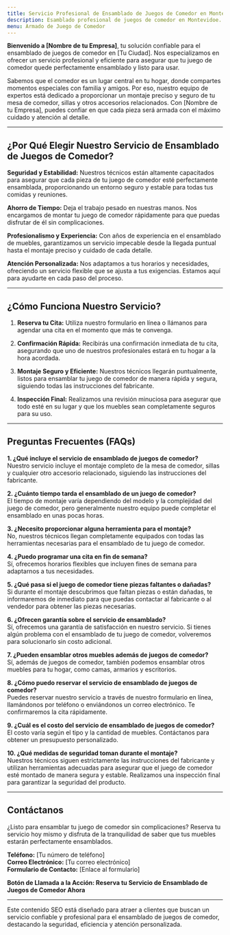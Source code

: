 ```yaml
---
title: Servicio Profesional de Ensamblado de Juegos de Comedor en Montevideo
description: Esamblado profesional de juegos de comedor en Montevidoe. Montaje seguro y eficiente. Reserva tu cita hoy y disfruta de tu comedor perfectamente ensamblado.
menu: Armado de Juego de Comedor
---
```


**Bienvenido a [Nombre de tu Empresa]**, tu solución confiable para el ensamblado de juegos de comedor en [Tu Ciudad]. Nos especializamos en ofrecer un servicio profesional y eficiente para asegurar que tu juego de comedor quede perfectamente ensamblado y listo para usar.

Sabemos que el comedor es un lugar central en tu hogar, donde compartes momentos especiales con familia y amigos. Por eso, nuestro equipo de expertos está dedicado a proporcionar un montaje preciso y seguro de tu mesa de comedor, sillas y otros accesorios relacionados. Con [Nombre de tu Empresa], puedes confiar en que cada pieza será armada con el máximo cuidado y atención al detalle.

---

## ¿Por Qué Elegir Nuestro Servicio de Ensamblado de Juegos de Comedor?

**Seguridad y Estabilidad:** 
Nuestros técnicos están altamente capacitados para asegurar que cada pieza de tu juego de comedor esté perfectamente ensamblada, proporcionando un entorno seguro y estable para todas tus comidas y reuniones.

**Ahorro de Tiempo:** 
Deja el trabajo pesado en nuestras manos. Nos encargamos de montar tu juego de comedor rápidamente para que puedas disfrutar de él sin complicaciones.

**Profesionalismo y Experiencia:** 
Con años de experiencia en el ensamblado de muebles, garantizamos un servicio impecable desde la llegada puntual hasta el montaje preciso y cuidado de cada detalle.

**Atención Personalizada:** 
Nos adaptamos a tus horarios y necesidades, ofreciendo un servicio flexible que se ajusta a tus exigencias. Estamos aquí para ayudarte en cada paso del proceso.

---

## ¿Cómo Funciona Nuestro Servicio?

1. **Reserva tu Cita:**
   Utiliza nuestro formulario en línea o llámanos para agendar una cita en el momento que más te convenga.

2. **Confirmación Rápida:**
   Recibirás una confirmación inmediata de tu cita, asegurando que uno de nuestros profesionales estará en tu hogar a la hora acordada.

3. **Montaje Seguro y Eficiente:**
   Nuestros técnicos llegarán puntualmente, listos para ensamblar tu juego de comedor de manera rápida y segura, siguiendo todas las instrucciones del fabricante.

4. **Inspección Final:**
   Realizamos una revisión minuciosa para asegurar que todo esté en su lugar y que los muebles sean completamente seguros para su uso.

---

## Preguntas Frecuentes (FAQs)

**1. ¿Qué incluye el servicio de ensamblado de juegos de comedor?**  
Nuestro servicio incluye el montaje completo de la mesa de comedor, sillas y cualquier otro accesorio relacionado, siguiendo las instrucciones del fabricante.

**2. ¿Cuánto tiempo tarda el ensamblado de un juego de comedor?**  
El tiempo de montaje varía dependiendo del modelo y la complejidad del juego de comedor, pero generalmente nuestro equipo puede completar el ensamblado en unas pocas horas.

**3. ¿Necesito proporcionar alguna herramienta para el montaje?**  
No, nuestros técnicos llegan completamente equipados con todas las herramientas necesarias para el ensamblado de tu juego de comedor.

**4. ¿Puedo programar una cita en fin de semana?**  
Sí, ofrecemos horarios flexibles que incluyen fines de semana para adaptarnos a tus necesidades.

**5. ¿Qué pasa si el juego de comedor tiene piezas faltantes o dañadas?**  
Si durante el montaje descubrimos que faltan piezas o están dañadas, te informaremos de inmediato para que puedas contactar al fabricante o al vendedor para obtener las piezas necesarias.

**6. ¿Ofrecen garantía sobre el servicio de ensamblado?**  
Sí, ofrecemos una garantía de satisfacción en nuestro servicio. Si tienes algún problema con el ensamblado de tu juego de comedor, volveremos para solucionarlo sin costo adicional.

**7. ¿Pueden ensamblar otros muebles además de juegos de comedor?**  
Sí, además de juegos de comedor, también podemos ensamblar otros muebles para tu hogar, como camas, armarios y escritorios.

**8. ¿Cómo puedo reservar el servicio de ensamblado de juegos de comedor?**  
Puedes reservar nuestro servicio a través de nuestro formulario en línea, llamándonos por teléfono o enviándonos un correo electrónico. Te confirmaremos la cita rápidamente.

**9. ¿Cuál es el costo del servicio de ensamblado de juegos de comedor?**  
El costo varía según el tipo y la cantidad de muebles. Contáctanos para obtener un presupuesto personalizado.

**10. ¿Qué medidas de seguridad toman durante el montaje?**  
Nuestros técnicos siguen estrictamente las instrucciones del fabricante y utilizan herramientas adecuadas para asegurar que el juego de comedor esté montado de manera segura y estable. Realizamos una inspección final para garantizar la seguridad del producto.

---

## Contáctanos

¿Listo para ensamblar tu juego de comedor sin complicaciones? Reserva tu servicio hoy mismo y disfruta de la tranquilidad de saber que tus muebles estarán perfectamente ensamblados.

**Teléfono:** [Tu número de teléfono]  
**Correo Electrónico:** [Tu correo electrónico]  
**Formulario de Contacto:** [Enlace al formulario]

**Botón de Llamada a la Acción: Reserva tu Servicio de Ensamblado de Juegos de Comedor Ahora**

---

Este contenido SEO está diseñado para atraer a clientes que buscan un servicio confiable y profesional para el ensamblado de juegos de comedor, destacando la seguridad, eficiencia y atención personalizada.